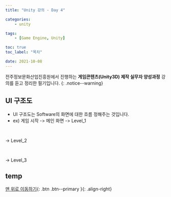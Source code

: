 ```yaml
---
title: "Unity 강의 - Day 4"

categories:
    - unity

tags:
    - [Game Engine, Unity]

toc: true
toc_label: "목차"

date: 2021-10-08 
---
```


전주정보문화산업진흥원에서 진행하는 **게임콘텐츠(Unity3D) 제작 실무자 양성과정** 강의를 듣고 정리한 필기입니다.
{: .notice--warning}

## UI 구조도
- UI 구조도는 Software의 화면에 대한 흐름 정해주는 것입니다.
- ex) 게임 시작 -> 메인 화면 -> Level_1 <br>
<pre>                       </pre>-> Level_2 <br>
<pre>                       </pre>-> Level_3

## temp

[맨 위로 이동하기](#){: .btn .btn--primary }{: .align-right}